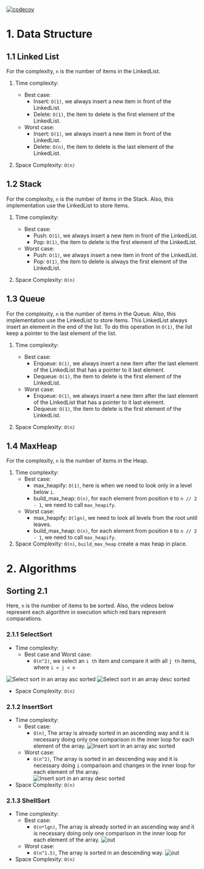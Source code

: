 [![codecov](https://codecov.io/gh/joaojunior/data_structures_and_algorithms/branch/main/graph/badge.svg?token=8G2K2F71JB)](https://codecov.io/gh/joaojunior/data_structures_and_algorithms)

# 1. Data Structure
## 1.1 Linked List

For the complexity, `n` is the number of items in the LinkedList.
1. Time complexity:
    - Best case:
        - Insert: `O(1)`, we always insert a new item in front of the LinkedList.
        - Delete: `O(1)`, the item to delete is the first element of the LinkedList.
    - Worst case:
        - Insert: `O(1)`, we always insert a new item in front of the LinkedList.
        - Delete: `O(n)`, the item to delete is the last element of the LinkedList.

2. Space Complexity: `O(n)`

## 1.2 Stack

For the complexity, `n` is the number of items in the Stack. Also, this implementation use the LinkedList to store items.
1. Time complexity:
    - Best case:
        - Push: `O(1)`, we always insert a new item in front of the LinkedList.
        - Pop: `O(1)`, the item to delete is the first element of the LinkedList.
    - Worst case:
        - Push: `O(1)`, we always insert a new item in front of the LinkedList.
        - Pop: `O(1)`, the item to delete is always the first element of the LinkedList.

2. Space Complexity: `O(n)`

## 1.3 Queue

For the complexity, `n` is the number of items in the Queue. Also, this implementation use the LinkedList to store items. This LinkedList always insert an element in the end of the list. To do this operation in `O(1)`, the list keep a pointer to the last element of the list.
1. Time complexity:
    - Best case:
        - Enqueue: `O(1)`, we always insert a new item after the last element of the LinkedList that has a pointer to it last element.
        - Dequeue: `O(1)`, the item to delete is the first element of the LinkedList.
    - Worst case:
        - Enqueue: `O(1)`, we always insert a new item after the last element of the LinkedList that has a pointer to it last element.
        - Dequeue: `O(1)`, the item to delete is the first element of the LinkedList.

2. Space Complexity: `O(n)`


## 1.4 MaxHeap

For the complexity, `n` is the number of items in the Heap.
1. Time complexity:
    - Best case:
        - max_heapify: `O(1)`, here is when we need to look only in a level below `i`.
        - build_max_heap: `O(n)`, for each element from position `0` to `n // 2 - 1`, we need to call `max_heapify`.
    - Worst case:
        - max_heapify: `O(lgn)`, we need to look all levels from the root until leaves.
        - build_max_heap: `O(n)`, for each element from position `0` to `n // 2 - 1`, we need to call `max_heapify`.
2. Space Complexity: `O(n)`, `build_max_heap` create a max heap in place.


# 2. Algorithms
## Sorting 2.1
Here, `n` is the number of items to be sorted. Also, the videos below represent each algorithm in execution which red bars represent comparations.

### 2.1.1 SelectSort
- Time complexity:
    - Best case and Worst case:
        - `O(n^2)`, we select an `i th` item and compare it with all `j th` items, where `i < j < n`
        
![Select sort in an array asc sorted](https://user-images.githubusercontent.com/1184288/111559169-6cff0b80-8766-11eb-8dbf-c19c0f93a556.gif)
![Select sort in an array desc sorted](https://user-images.githubusercontent.com/1184288/111559392-ccf5b200-8766-11eb-89eb-7f9356614f55.gif)


- Space Complexity: `O(n)`

### 2.1.2 InsertSort
- Time complexity:
    - Best case:
        - `O(n)`, The array is already sorted in an ascending way and it is necessary doing only one comparison in the inner loop for each element of the array.
        ![Insert sort in an array asc sorted](https://user-images.githubusercontent.com/1184288/111558349-fb728d80-8764-11eb-94a8-7debe0d7f1f9.gif)
    - Worst case:
        - `O(n^2)`, The array is sorted in an descending way and it is necessary doing `i` comparison and changes in the inner loop for each element of the array.  
        ![Insert sort in an array desc sorted](https://user-images.githubusercontent.com/1184288/111557948-1e507200-8764-11eb-8118-073276d541aa.gif)
- Space Complexity: `O(n)`

### 2.1.3 ShellSort
- Time complexity:
    - Best case:
        - `O(n*lgn)`, The array is already sorted in an ascending way and it is necessary doing only one comparison in the inner loop for each element of the array.
        ![out](https://user-images.githubusercontent.com/1184288/112078390-b7143280-8b54-11eb-8917-6ad4656ef209.gif)
    - Worst case:
        - `O(n^1.5)`, The array is sorted in an descending way.
        ![out](https://user-images.githubusercontent.com/1184288/112078292-8207e000-8b54-11eb-8c25-779c84541feb.gif)
- Space Complexity: `O(n)`
